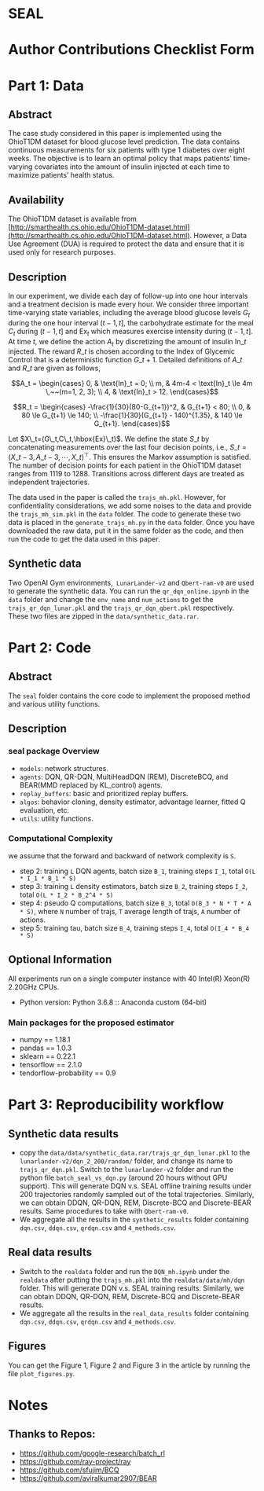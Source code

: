 # SEAL

# Author Contributions Checklist Form

# Part 1: Data

## Abstract

The case study considered in this paper is implemented using the OhioT1DM dataset for blood glucose level prediction. The data contains continuous measurements for six patients with type 1 diabetes over eight weeks. The objective is to learn an optimal policy that maps patients’ time-varying covariates into the amount of insulin injected at each time to maximize patients’ health status.

## Availability

The OhioT1DM dataset is available from [http://smarthealth.cs.ohio.edu/OhioT1DM-dataset.html](http://smarthealth.cs.ohio.edu/OhioT1DM-dataset.html).   However, a Data Use Agreement (DUA) is required to protect the data and ensure that it is used only for research purposes. 

## Description

In our experiment, we divide each day of follow-up into one hour intervals and a treatment decision is made every
hour. We consider three important time-varying state variables, including the average blood glucose levels $G_{t}$ during the one hour interval $(t-1, t]$, the carbohydrate estimate for the meal $C_{t}$ during $(t-1, t]$ and $\text{Ex}_{t}$ which measures exercise intensity during $(t-1, t]$. At time $t$, we define the action $A_t$ by discretizing the amount of insulin $\text{In}\_t$ injected. The reward $R\_t$ is chosen according to the Index of Glycemic Control that is a deterministic function $G\_{t+1}$. Detailed definitions of $A\_t$ and $R\_t$ are given as follows,

$$A_t  = \begin{cases}
0, & \text{In}_t = 0; \\
m, & 4m-4 < \text{In}_t \le 4m \,~~(m=1, 2, 3); \\
4, & \text{In}_t > 12.
\end{cases}$$ 

$$R_t = \begin{cases}
-\frac{1}{30}(80-G_{t+1})^2, & G_{t+1} < 80; \\
0, & 80 \le G_{t+1} \le 140; \\
-\frac{1}{30}(G_{t+1} - 140)^{1.35}, & 140 \le G_{t+1}.
\end{cases}$$

Let $X\_t=(G\_t,C\_t,\hbox{Ex}\_t)$. We define the state $S\_t$ by concatenating measurements over the last four decision points, i.e., $S\_t = (X\_{t-3}, A\_{t-3}, \cdots, X\_t)^\top$. This ensures the Markov assumption is satisfied. The number of decision points for each patient in the OhioT1DM dataset ranges from 1119 to 1288. Transitions across different days are treated as independent trajectories. 

The data used in the paper is called the `trajs_mh.pkl`.  However, for confidentiality considerations, we add some noises to the data and provide the `trajs_mh_sim.pkl` in the `data` folder.  The code to generate these two data is placed in the `generate_trajs_mh.py`  in the `data` folder. Once you have downloaded the raw data, put it in the same folder as the code, and then run the code to get the data used in this paper.

## Synthetic data

Two OpenAI Gym environments,` LunarLander-v2` and `Qbert-ram-v0` are used to generate the synthetic data. You can run  the `qr_dqn_online.ipynb` in the `data` folder and change the `env_name` and `num_actions` to get the `trajs_qr_dqn_lunar.pkl` and the `trajs_qr_dqn_qbert.pkl`  respectively. These two files are zipped in the `data/synthetic_data.rar`. 

# Part 2: Code

## Abstract

The `seal` folder contains the core code to implement the proposed method and various utility functions.

## Description

### seal package Overview

- `models`: network structures.
- `agents`: DQN, QR-DQN, MultiHeadDQN (REM),  DiscreteBCQ, and BEAR(MMD replaced by KL_control) agents.
- `replay_buffers`: basic and prioritized replay buffers.
- `algos`: behavior cloning, density estimator, advantage learner, fitted Q evaluation, etc.
- `utils`: utility functions.

### Computational Complexity

we assume that the forward and backward of network complexity is `S`.

- step 2: training `L` DQN agents, batch size `B_1`, training steps `I_1`, total `O(L * I_1 * B_1 * S)`
- step 3: training `L` density estimators, batch size `B_2`, training steps `I_2`, total `O(L * I_2 * B_2^4 * S)`
- step 4: pseudo Q computations, batch size `B_3`, total `O(B_3 * N * T * A * S)`, where `N` number of trajs, `T` average length of trajs, `A` number of actions.
- step 5: training tau, batch size `B_4`, training steps `I_4`, total `O(I_4 * B_4 * S)`

## Optional Information

All experiments run on a single computer instance with 40 Intel(R) Xeon(R) 2.20GHz CPUs.

- Python version: Python 3.6.8 :: Anaconda custom (64-bit)

### Main packages for the proposed estimator

- numpy == 1.18.1
- pandas == 1.0.3
- sklearn == 0.22.1
- tensorflow == 2.1.0
- tendorflow-probability == 0.9

# Part 3: Reproducibility workflow

## Synthetic data results

- copy the `data/data/synthetic_data.rar/trajs_qr_dqn_lunar.pkl` to the `lunarlander-v2/dqn_2_200/random/` folder, and change its name to `trajs_qr_dqn.pkl`. Switch to the `lunarlander-v2` folder and run the python file `batch_seal_vs_dqn.py` (around 20 hours without GPU support). This will generate DQN v.s. SEAL offline training results under 200 trajectories randomly sampled out of the total trajectories. Similarly, we can obtain DDQN, QR-DQN, REM, Discrete-BCQ and Discrete-BEAR results. Same procedures to take with `Qbert-ram-v0`.
- We aggregate all the results in the `synthetic_results` folder containing `dqn.csv`, `ddqn.csv`, `qrdqn.csv` and `4_methods.csv`.

## Real data results

- Switch to the `realdata` folder and run the `DQN_mh.ipynb` under the `realdata` after putting the `trajs_mh.pkl` into the `realdata/data/mh/dqn` folder. This will generate DQN v.s. SEAL training results. Similarly, we can obtain DDQN, QR-DQN, REM, Discrete-BCQ and Discrete-BEAR results. 
- We aggregate all the results in the `real_data_results` folder containing `dqn.csv`, `ddqn.csv`, `qrdqn.csv` and `4_methods.csv`.

## Figures

You can get the Figure 1, Figure 2 and Figure 3 in the article by running the  file `plot_figures.py`.

# Notes

## Thanks to Repos:

- https://github.com/google-research/batch_rl
- https://github.com/ray-project/ray
- https://github.com/sfujim/BCQ
- https://github.com/aviralkumar2907/BEAR
